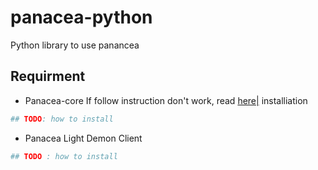 # panacea-python
Python library to use panancea


## Requirment 
  - Panacea-core
If follow instruction don't work, read [here|]()
installiation
```sh
## TODO: how to install
```

  - Panacea Light Demon Client
```sh
## TODO : how to install
```
